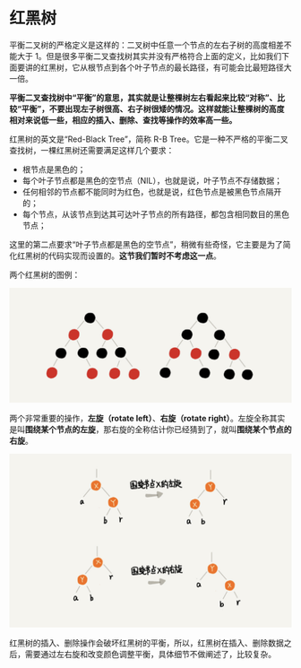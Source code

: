 # 红黑树

平衡二叉树的严格定义是这样的：二叉树中任意一个节点的左右子树的高度相差不能大于 1。但是很多平衡二叉查找树其实并没有严格符合上面的定义，比如我们下面要讲的红黑树，它从根节点到各个叶子节点的最长路径，有可能会比最短路径大一倍。

**平衡二叉查找树中“平衡”的意思，其实就是让整棵树左右看起来比较“对称”、比较“平衡”，不要出现左子树很高、右子树很矮的情况。这样就能让整棵树的高度相对来说低一些，相应的插入、删除、查找等操作的效率高一些。**

红黑树的英文是“Red-Black Tree”，简称 R-B Tree。它是一种不严格的平衡二叉查找树，一棵红黑树还需要满足这样几个要求：

- 根节点是黑色的；
- 每个叶子节点都是黑色的空节点（NIL），也就是说，叶子节点不存储数据；
- 任何相邻的节点都不能同时为红色，也就是说，红色节点是被黑色节点隔开的；
- 每个节点，从该节点到达其可达叶子节点的所有路径，都包含相同数目的黑色节点；

这里的第二点要求“叶子节点都是黑色的空节点”，稍微有些奇怪，它主要是为了简化红黑树的代码实现而设置的。**这节我们暂时不考虑这一点**。

两个红黑树的图例：

![img](./assets/image-20211104103104450.png)




两个非常重要的操作，**左旋（rotate left）**、**右旋（rotate right）**。左旋全称其实是叫**围绕某个节点的左旋**，那右旋的全称估计你已经猜到了，就叫**围绕某个节点的右旋**。

![img](./assets/image-20211104103616839.png)

红黑树的插入、删除操作会破坏红黑树的平衡，所以，红黑树在插入、删除数据之后，需要通过左右旋和改变颜色调整平衡，具体细节不做阐述了，比较复杂。